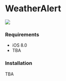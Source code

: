 # WeatherAlert

![](https://travis-ci.org/AlexKel/WeatherAlert.svg?branch=develop)

### Requirements
* iOS 8.0
* TBA

### Installation
TBA


